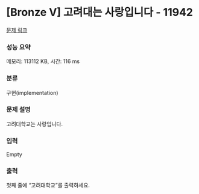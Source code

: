 # [Bronze V] 고려대는 사랑입니다 - 11942 

[문제 링크](https://www.acmicpc.net/problem/11942) 

### 성능 요약

메모리: 113112 KB, 시간: 116 ms

### 분류

구현(implementation)

### 문제 설명

<p>고려대학교는 사랑입니다.</p>

### 입력 

 Empty

### 출력 

 <p>첫째 줄에 “고려대학교”를 출력하세요.</p>

